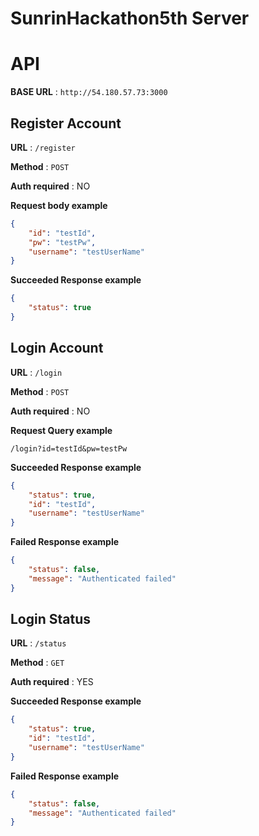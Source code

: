 # SunrinHackathon5th Server  

# API  

**BASE URL** : `http://54.180.57.73:3000`

## Register Account 

**URL** : `/register` 

**Method** : `POST` 

**Auth required** : NO 

**Request body example** 

```json
{
    "id": "testId",
    "pw": "testPw",
    "username": "testUserName"
}
``` 

**Succeeded Response example** 

```json
{
    "status": true
}
``` 

## Login Account 

**URL** : `/login` 

**Method** : `POST` 

**Auth required** : NO 

**Request Query example** 

```
/login?id=testId&pw=testPw
``` 

**Succeeded Response example** 

```json
{
    "status": true,
    "id": "testId",
    "username": "testUserName"
}
``` 

**Failed Response example** 

```json
{
    "status": false,
    "message": "Authenticated failed"
}
``` 

## Login Status 

**URL** : `/status` 

**Method** : `GET` 

**Auth required** : YES 

**Succeeded Response example** 

```json
{
    "status": true,
    "id": "testId",
    "username": "testUserName"
}
``` 


**Failed Response example** 

```json
{
    "status": false,
    "message": "Authenticated failed"
}
``` 